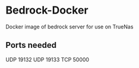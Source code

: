 # Bedrock-Docker
Docker image of bedrock server for use on TrueNas


## Ports needed
 UDP 19132
 UDP 19133
 TCP 50000
